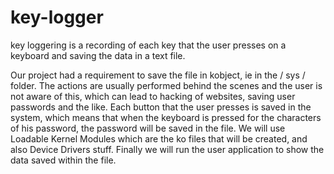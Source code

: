 # key-logger
key loggering is a recording of each key that the user presses on a  keyboard and saving the data in a text file.


Our project had a requirement to save the file in kobject, ie in the / sys / 
folder.
The actions are usually performed behind the scenes and the user is not 
aware of this, which can lead to hacking of websites, saving user 
passwords and the like. Each button that the user presses is saved in the 
system, which means that when the keyboard is pressed for the 
characters of his password, the password will be saved in the file.
We will use Loadable Kernel Modules which are the ko files that will be 
created, and also Device Drivers stuff. Finally we will run the user 
application to show the data saved within the file.
